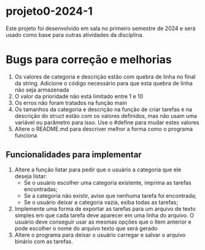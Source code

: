 # projeto0-2024-1

Este projeto foi desenvolvido em sala no primeiro semestre de 2024 e será usado como base para outras atividades da disciplina.

# Bugs para correção e melhorias

1. Os valores de categoria e descrição estão com quebra de linha no final da string. Adicione o código necessário para que esta quebra de linha não seja armazenada
2. O valor da prioridade não está limitado entre 1 e 10
3. Os erros não foram tratados na função main
4. Os tamanhos da categoria e descrição na função de criar tarefas e na descrição do struct estão com os valores definidos, mas não usam uma variável ou parâmetro para isso. Use o #define para mudar estes valores
5. Altere o README.md para descriver melhor a forma como o programa funciona

## Funcionalidades para implementar

1. Altere a função listar para pedir que o usuário a categoria que ele deseja listar:
    - Se o usuário escolher uma categoria existente, imprima as tarefas encontradas;
    - Se a categoria não existir, avise que nenhuma tarefa foi encontrada;
    - Se o usuário deixar a categoria vazia, exiba todas as tarefas;
2. Implemente uma forma de exportar as tarefas para um arquivo de texto simples em que cada tarefa deve aparecer em uma linha do arquivo. O usuário deve conseguir usar as mesmas opções que o item anterior e pode escolher o nome do arquivo texto que será gerado  
3. Altere o programa para deixar o usuário carregar e salvar o arquivo binário com as tarefas.
